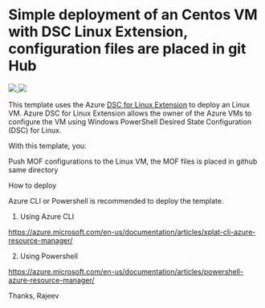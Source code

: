 
# Simple deployment of an Centos VM with DSC Linux Extension, configuration files are placed in git Hub

<a href="https://portal.azure.com/#create/Microsoft.Template/uri/https://raw.githubusercontent.com/rajeev-world/BigDataInfraAzure/master/rajeev/linuxFinal/AssignmentOneLinuxVMwithPowershellDSCHttpd.json" target="_blank">
    <img src="http://azuredeploy.net/deploybutton.png"/>
</a>
<a href="http://armviz.io/#/?load=https://raw.githubusercontent.com/rajeev-world/BigDataInfraAzure/master/rajeev/linuxFinal/AssignmentOneLinuxVMwithPowershellDSCHttpd.json" target="_blank">
    <img src="http://armviz.io/visualizebutton.png"/>
</a>

This template uses the Azure [DSC for Linux Extension](https://github.com/Azure/azure-linux-extensions/tree/master/DSC) to deploy an Linux VM. Azure DSC for Linux Extension allows the owner of the Azure VMs to configure the VM using Windows PowerShell Desired State Configuration (DSC) for Linux.

With this template, you:

Push MOF configurations to the Linux VM, the MOF files is placed in github same directory


How to deploy

Azure CLI or Powershell is recommended to deploy the template.

1. Using Azure CLI

  https://azure.microsoft.com/en-us/documentation/articles/xplat-cli-azure-resource-manager/

2. Using Powershell

  https://azure.microsoft.com/en-us/documentation/articles/powershell-azure-resource-manager/
  
  Thanks,
  Rajeev
